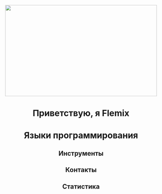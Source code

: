 <div align="center">
  <img src="https://images.wallpaperscraft.ru/image/single/devushka_maska_obodok_1139089_1280x720.jpg" width="500" height="300">
</div>
<h1 align="center">
  Приветствую, я Flemix
</h1>

<div align="center">
  <h1>Языки программирования</h1>
</div>

<div align="center">
  <h2>Инструменты</h2>
</div>

<div align="center">
  <h2>Контакты</h2>
</div>

<div align="center">
  <h2>Статистика</h2>
</div>
